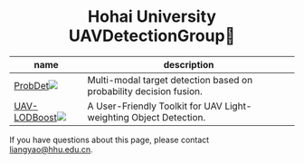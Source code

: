 <h1 align="center">Hohai University UAVDetectionGroup🌱</h1>

| name | description | 
| ---- | ----------- |
|[ProbDet](https://github.com/UAVDetectionGroup/ProbEn)<a href='https://github.com/UAVDetectionGroup/ProbEn'><img src='https://img.shields.io/github/stars/2436917927/ProbDet?style=social' /></a> | Multi-modal target detection based on probability decision fusion. |
|[UAV-LODBoost](https://github.com/UAVDetectionGroup/UAV-LODBoost)<a href='https://github.com/UAVDetectionGroup/UAV-LODBoost'><img src='https://img.shields.io/github/stars/2436917927/UAV-LODBoost?style=social' /></a> | A User-Friendly Toolkit for UAV Light-weighting Object Detection. |

If you have questions about this page, please contact liangyao@hhu.edu.cn.
